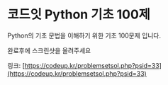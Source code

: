 # 코드잇 Python 기초 100제

Python의 기초 문법을 이해하기 위한 기초 100문제 입니다.

완료후에 스크린샷을 올려주세요

링크: [https://codeup.kr/problemsetsol.php?psid=33](https://codeup.kr/problemsetsol.php?psid=33)